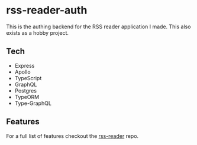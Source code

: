 # rss-reader-auth
This is the authing backend for the RSS reader application I made. This also exists as a hobby project.

## Tech
- Express
- Apollo
- TypeScript
- GraphQL
- Postgres
- TypeORM
- Type-GraphQL

## Features
For a full list of features checkout the [rss-reader](https://github.com/ryanchew3/rss-reader) repo.
